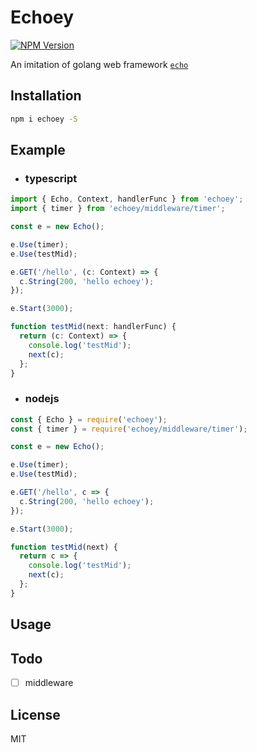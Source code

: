 # Echoey

[![NPM Version][npm-image]][npm-url]

An imitation of golang web framework [`echo`](https://echo.labstack.com/)

## Installation

```bash
npm i echoey -S
```

## Example

- ### typescript

```typescript
import { Echo, Context, handlerFunc } from 'echoey';
import { timer } from 'echoey/middleware/timer';

const e = new Echo();

e.Use(timer);
e.Use(testMid);

e.GET('/hello', (c: Context) => {
  c.String(200, 'hello echoey');
});

e.Start(3000);

function testMid(next: handlerFunc) {
  return (c: Context) => {
    console.log('testMid');
    next(c);
  };
}
```

- ### nodejs

```javascript
const { Echo } = require('echoey');
const { timer } = require('echoey/middleware/timer');

const e = new Echo();

e.Use(timer);
e.Use(testMid);

e.GET('/hello', c => {
  c.String(200, 'hello echoey');
});

e.Start(3000);

function testMid(next) {
  return c => {
    console.log('testMid');
    next(c);
  };
}
```

## Usage

## Todo

- [ ] middleware

## License

MIT

[npm-image]: https://img.shields.io/npm/v/echoey.svg
[npm-url]: https://www.npmjs.com/package/echoey

